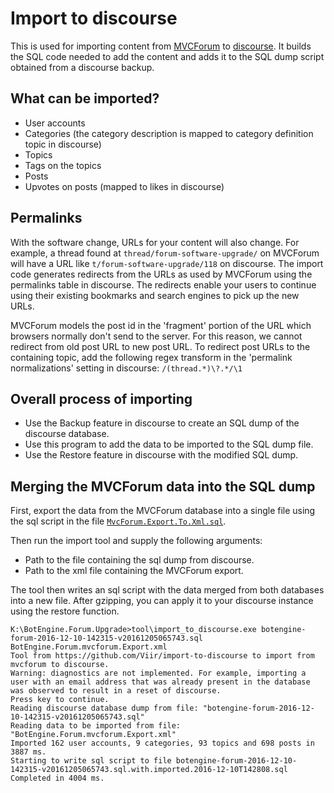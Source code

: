 # Import to discourse

This is used for importing content from [MVCForum](http://www.mvcforum.com/) to [discourse](http://www.discourse.org).
It builds the SQL code needed to add the content and adds it to the SQL dump script obtained from a discourse backup.

## What can be imported?
+ User accounts
+ Categories (the category description is mapped to category definition topic in discourse)
+ Topics
+ Tags on the topics
+ Posts
+ Upvotes on posts (mapped to likes in discourse)

## Permalinks
With the software change, URLs for your content will also change.
For example, a thread found at `thread/forum-software-upgrade/` on MVCForum will have a URL like `t/forum-software-upgrade/118` on discourse.
The import code generates redirects from the URLs as used by MVCForum using the permalinks table in discourse.
The redirects enable your users to continue using their existing bookmarks and search engines to pick up the new URLs.

MVCForum models the post id in the 'fragment' portion of the URL which browsers normally don't send to the server.
For this reason, we cannot redirect from old post URL to new post URL.
To redirect post URLs to the containing topic, add the following regex transform in the 'permalink normalizations' setting in discourse: `/(thread.*)\?.*/\1`   

## Overall process of importing
+ Use the Backup feature in discourse to create an SQL dump of the discourse database.
+ Use this program to add the data to be imported to the SQL dump file.
+ Use the Restore feature in discourse with the modified SQL dump.

## Merging the MVCForum data into the SQL dump
First, export the data from the MVCForum database into a single file using the sql script in the file [`MvcForum.Export.To.Xml.sql`](https://github.com/Viir/import-to-discourse/blob/master/import-to-discourse/MvcForum.Export.To.Xml.sql).

Then run the import tool and supply the following arguments:
+ Path to the file containing the sql dump from discourse.
+ Path to the xml file containing the MVCForum export.

The tool then writes an sql script with the data merged from both databases into a new file.
After gzipping, you can apply it to your discourse instance using the restore function.


```
K:\BotEngine.Forum.Upgrade>tool\import_to_discourse.exe botengine-forum-2016-12-10-142315-v20161205065743.sql BotEngine.Forum.mvcforum.Export.xml
Tool from https://github.com/Viir/import-to-discourse to import from mvcforum to discourse.
Warning: diagnostics are not implemented. For example, importing a user with an email address that was already present in the database was observed to result in a reset of discourse.
Press key to continue.
Reading discourse database dump from file: "botengine-forum-2016-12-10-142315-v20161205065743.sql"
Reading data to be imported from file: "BotEngine.Forum.mvcforum.Export.xml"
Imported 162 user accounts, 9 categories, 93 topics and 698 posts in 3887 ms.
Starting to write sql script to file botengine-forum-2016-12-10-142315-v20161205065743.sql.with.imported.2016-12-10T142808.sql
Completed in 4004 ms.

```
